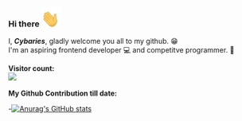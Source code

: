 ### Hi there <img src="Resources/Wave.gif" alt="My Project GIF" width="40" height="40"> <br>
I, ***Cybaries***, gladly welcome you all to my github. 😁<br>
I'm an aspiring frontend developer 💻 and competitve programmer. 🚩<br>

<!-- <img src="Resources/Image.jpg" width="300" height="300"> -->

<p align="left"> 
  <strong>Visitor count:</strong><br>
  <img src="https://profile-counter.glitch.me/cybaries/count.svg"/>
</p>

**My Github Contribution till date:**

-[![Anurag's GitHub stats](https://github-readme-stats.vercel.app/api?username=cybaries)](https://github.com/anuraghazra/github-readme-stats)



